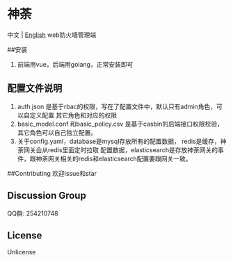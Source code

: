 # 神荼
中文 | [English](./README_EN.md)
web防火墙管理端

##安装
1. 前端用vue，后端用golang，正常安装即可

## 配置文件说明
1. auth.json 是基于rbac的权限，写在了配置文件中，默认只有admin角色，可以自定义配置
其它角色和对应的权限
2. basic_model.conf 和basic_policy.csv 是基于casbin的后端接口权限校验，
其它角色可以自己独立配置。
3. 关于config.yaml，database是mysql存放所有的配置数据， redis是缓存，神荼网关会从redis里面定时拉取
配置数据，elasticsearch是存放神荼网关的事件，跟神荼网关相关的redis和elasticsearch配置要跟网关一致。

##Contributing
欢迎issue和star

## Discussion Group
QQ群: 254210748

## License
Unlicense



